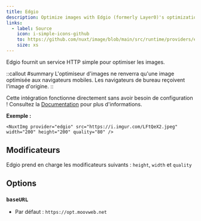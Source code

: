 ```yaml
---
title: Edgio
description: Optimize images with Edgio (formerly Layer0)'s optimization service.
links:
  - label: Source
    icon: i-simple-icons-github
    to: https://github.com/nuxt/image/blob/main/src/runtime/providers/edgio.ts
    size: xs
---
```


Edgio fournit un service HTTP simple pour optimiser les images.

::callout
#summary
L'optimiseur d'images ne renverra qu'une image optimisée aux navigateurs mobiles. Les navigateurs de bureau reçoivent l'image d'origine.
::

Cette intégration fonctionne directement sans avoir besoin de configuration ! Consultez la [Documentation](https://docs.edg.io/guides/image_optimization) pour plus d'informations.

**Exemple :**

```vue
<NuxtImg provider="edgio" src="https://i.imgur.com/LFtQeX2.jpeg" width="200" height="200" quality="80" />
```

## Modificateurs

Edgio prend en charge les modificateurs suivants : `height`, `width` et `quality`

## Options

### `baseURL`

- Par défaut : `https://opt.moovweb.net`
